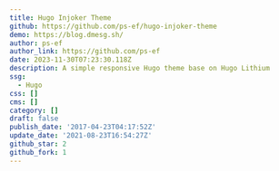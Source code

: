 ```yaml
---
title: Hugo Injoker Theme
github: https://github.com/ps-ef/hugo-injoker-theme
demo: https://blog.dmesg.sh/
author: ps-ef
author_link: https://github.com/ps-ef
date: 2023-11-30T07:23:30.118Z
description: A simple responsive Hugo theme base on Hugo Lithium
ssg:
  - Hugo
css: []
cms: []
category: []
draft: false
publish_date: '2017-04-23T04:17:52Z'
update_date: '2021-08-23T16:54:27Z'
github_star: 2
github_fork: 1
---
```

